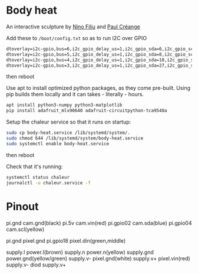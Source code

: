 # Body heat

An interactive sculpture by [Nino Filiu](https://instagram.com/nino.filiu/) and [Paul Créange](https://www.instagram.com/paulcreange/)

Add these to `/boot/config.txt` so as to run I2C over GPIO

```txt
dtoverlay=i2c-gpio,bus=6,i2c_gpio_delay_us=1,i2c_gpio_sda=6,i2c_gpio_scl=13
dtoverlay=i2c-gpio,bus=5,i2c_gpio_delay_us=1,i2c_gpio_sda=8,i2c_gpio_scl=5
dtoverlay=i2c-gpio,bus=4,i2c_gpio_delay_us=1,i2c_gpio_sda=10,i2c_gpio_scl=9
dtoverlay=i2c-gpio,bus=3,i2c_gpio_delay_us=1,i2c_gpio_sda=27,i2c_gpio_scl=22
```

then reboot

Use apt to install optimized python packages, as they come pre-built. Using pip builds them locally and it can takes - literally - hours.

```sh
apt install python3-numpy python3-matplotlib
pip install adafruit_mlx90640 adafruit-circuitpython-tca9548a
```

Setup the chaleur service so that it runs on startup:

```sh
sudo cp body-heat.service /lib/systemd/system/.
sudo chmod 644 /lib/systemd/system/body-heat.service
sudo systemctl enable body-heat.service
```

then reboot

Check that it's running:

```sh
systemctl status chaleur
journalctl -u chaleur.service -f
```

# Pinout

pi.gnd cam.gnd(black)
pi.5v cam.vin(red)
pi.gpio02 cam.sda(blue)
pi.gpio04 cam.scl(yellow)

pi.gnd pixel.gnd
pi.gpio18 pixel.din(green,middle)

supply.l power.l(brown)
supply.n power.n(yellow)
supply.gnd power.gnd(yellow/green)
supply.v- pixel.gnd(white)
supply.v+ pixel.vin(red)
supply.v- diod supply.v+
